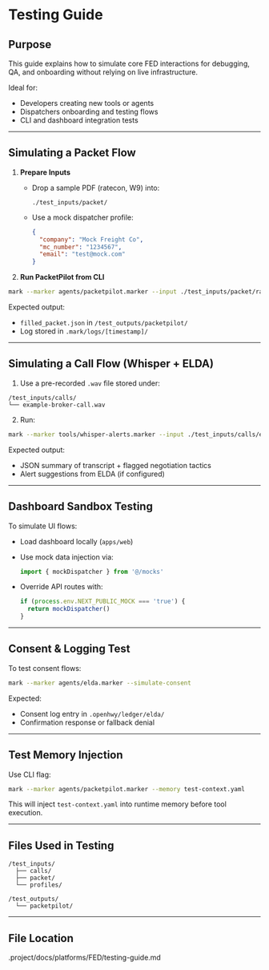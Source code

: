 # Testing Guide

## Purpose

This guide explains how to simulate core FED interactions for debugging, QA, and onboarding without relying on live infrastructure.

Ideal for:
- Developers creating new tools or agents
- Dispatchers onboarding and testing flows
- CLI and dashboard integration tests

---

## Simulating a Packet Flow

1. **Prepare Inputs**
   - Drop a sample PDF (ratecon, W9) into:
     ```
     ./test_inputs/packet/
     ```
   - Use a mock dispatcher profile:
     ```json
     {
       "company": "Mock Freight Co",
       "mc_number": "1234567",
       "email": "test@mock.com"
     }
     ```

2. **Run PacketPilot from CLI**

```bash
mark --marker agents/packetpilot.marker --input ./test_inputs/packet/ratecon.pdf
````

Expected output:

* `filled_packet.json` in `/test_outputs/packetpilot/`
* Log stored in `.mark/logs/[timestamp]/`

---

## Simulating a Call Flow (Whisper + ELDA)

1. Use a pre-recorded `.wav` file stored under:

```
/test_inputs/calls/
└── example-broker-call.wav
```

2. Run:

```bash
mark --marker tools/whisper-alerts.marker --input ./test_inputs/calls/example-broker-call.wav
```

Expected output:

* JSON summary of transcript + flagged negotiation tactics
* Alert suggestions from ELDA (if configured)

---

## Dashboard Sandbox Testing

To simulate UI flows:

* Load dashboard locally (`apps/web`)

* Use mock data injection via:

  ```ts
  import { mockDispatcher } from '@/mocks'
  ```

* Override API routes with:

  ```ts
  if (process.env.NEXT_PUBLIC_MOCK === 'true') {
    return mockDispatcher()
  }
  ```

---

## Consent & Logging Test

To test consent flows:

```bash
mark --marker agents/elda.marker --simulate-consent
```

Expected:

* Consent log entry in `.openhwy/ledger/elda/`
* Confirmation response or fallback denial

---

## Test Memory Injection

Use CLI flag:

```bash
mark --marker agents/packetpilot.marker --memory test-context.yaml
```

This will inject `test-context.yaml` into runtime memory before tool execution.

---

## Files Used in Testing

```
/test_inputs/
  ├── calls/
  ├── packet/
  └── profiles/

/test_outputs/
  └── packetpilot/
```

---

## File Location
.project/docs/platforms/FED/testing-guide.md